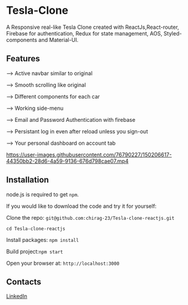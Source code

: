 # Tesla-Clone
A Responsive real-like Tesla Clone created with ReactJs,React-router, Firebase for authentication, Redux for state management, AOS, Styled-components and Material-UI.

## Features
--> Active navbar similar to original

--> Smooth scrolling like original

--> Different components for each car

--> Working side-menu

--> Email and Password Authentication with firebase

--> Persistant log in even after reload unless you sign-out

--> Your personal dashboard on account tab

https://user-images.githubusercontent.com/76790227/150206617-44350bb2-28d6-4a59-9136-676d798cae07.mp4

## Installation

node.js is required to get `npm`.

If you would like to download the code and try it for yourself:

Clone the repo: `git@github.com:chirag-23/Tesla-clone-reactjs.git`

`cd Tesla-clone-reactjs`

Install packages: `npm install`

Build project:`npm start`

Open your browser at: `http://localhost:3000`

## Contacts
<a href="linkedin.com/in/harsh-vijay-ba6413193/" target="_blank"></i>LinkedIn</a>

